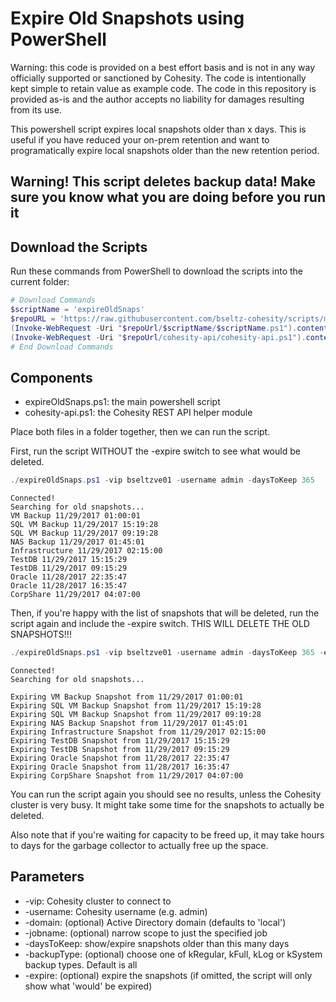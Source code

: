 # Expire Old Snapshots using PowerShell

Warning: this code is provided on a best effort basis and is not in any way officially supported or sanctioned by Cohesity. The code is intentionally kept simple to retain value as example code. The code in this repository is provided as-is and the author accepts no liability for damages resulting from its use.

This powershell script expires local snapshots older than x days. This is useful if you have reduced your on-prem retention and want to programatically expire local snapshots older than the new retention period.

## Warning! This script deletes backup data! Make sure you know what you are doing before you run it

## Download the Scripts

Run these commands from PowerShell to download the scripts into the current folder:

```powershell
# Download Commands
$scriptName = 'expireOldSnaps'
$repoURL = 'https://raw.githubusercontent.com/bseltz-cohesity/scripts/master/powershell'
(Invoke-WebRequest -Uri "$repoUrl/$scriptName/$scriptName.ps1").content | Out-File "$scriptName.ps1"; (Get-Content "$scriptName.ps1") | Set-Content "$scriptName.ps1"
(Invoke-WebRequest -Uri "$repoUrl/cohesity-api/cohesity-api.ps1").content | Out-File cohesity-api.ps1; (Get-Content cohesity-api.ps1) | Set-Content cohesity-api.ps1
# End Download Commands
```

## Components

* expireOldSnaps.ps1: the main powershell script
* cohesity-api.ps1: the Cohesity REST API helper module

Place both files in a folder together, then we can run the script.

First, run the script WITHOUT the -expire switch to see what would be deleted.

```powershell
./expireOldSnaps.ps1 -vip bseltzve01 -username admin -daysToKeep 365
```

```text
Connected!
Searching for old snapshots...
VM Backup 11/29/2017 01:00:01
SQL VM Backup 11/29/2017 15:19:28
SQL VM Backup 11/29/2017 09:19:28
NAS Backup 11/29/2017 01:45:01
Infrastructure 11/29/2017 02:15:00
TestDB 11/29/2017 15:15:29
TestDB 11/29/2017 09:15:29
Oracle 11/28/2017 22:35:47
Oracle 11/28/2017 16:35:47
CorpShare 11/29/2017 04:07:00
```

Then, if you're happy with the list of snapshots that will be deleted, run the script again and include the -expire switch. THIS WILL DELETE THE OLD SNAPSHOTS!!!

```powershell
./expireOldSnaps.ps1 -vip bseltzve01 -username admin -daysToKeep 365 -expire
```

```text
Connected!
Searching for old snapshots...

Expiring VM Backup Snapshot from 11/29/2017 01:00:01
Expiring SQL VM Backup Snapshot from 11/29/2017 15:19:28
Expiring SQL VM Backup Snapshot from 11/29/2017 09:19:28
Expiring NAS Backup Snapshot from 11/29/2017 01:45:01
Expiring Infrastructure Snapshot from 11/29/2017 02:15:00
Expiring TestDB Snapshot from 11/29/2017 15:15:29
Expiring TestDB Snapshot from 11/29/2017 09:15:29
Expiring Oracle Snapshot from 11/28/2017 22:35:47
Expiring Oracle Snapshot from 11/28/2017 16:35:47
Expiring CorpShare Snapshot from 11/29/2017 04:07:00
```

You can run the script again you should see no results, unless the Cohesity cluster is very busy. It might take some time for the snapshots to actually be deleted.

Also note that if you're waiting for capacity to be freed up, it may take hours to days for the garbage collector to actually free up the space.

## Parameters

* -vip: Cohesity cluster to connect to
* -username: Cohesity username (e.g. admin)
* -domain: (optional) Active Directory domain (defaults to 'local')
* -jobname: (optional) narrow scope to just the specified job
* -daysToKeep: show/expire snapshots older than this many days
* -backupType: (optional) choose one of kRegular, kFull, kLog or kSystem backup types. Default is all
* -expire: (optional) expire the snapshots (if omitted, the script will only show what 'would' be expired)
